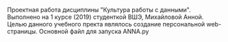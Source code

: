 Проектная работа дисциплины "Культура работы с данными". Выполнено на 1 курсе (2019) студенткой ВШЭ, Михайловой Анной. 
Целью данного учебного пректа являлось создание персональной web-страницы. Основной файл для запуска ANNA.py


